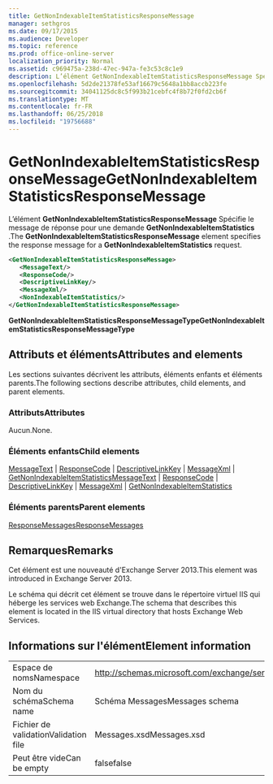 ```yaml
---
title: GetNonIndexableItemStatisticsResponseMessage
manager: sethgros
ms.date: 09/17/2015
ms.audience: Developer
ms.topic: reference
ms.prod: office-online-server
localization_priority: Normal
ms.assetid: c969475a-238d-47ec-947a-fe3c53c8c1e9
description: L’élément GetNonIndexableItemStatisticsResponseMessage Spécifie le message de réponse pour une demande GetNonIndexableItemStatistics.
ms.openlocfilehash: 5d2de21378fe53af16679c5648a1bb8accb223fe
ms.sourcegitcommit: 34041125dc8c5f993b21cebfc4f8b72f0fd2cb6f
ms.translationtype: MT
ms.contentlocale: fr-FR
ms.lasthandoff: 06/25/2018
ms.locfileid: "19756688"
---
```

# <a name="getnonindexableitemstatisticsresponsemessage"></a><span data-ttu-id="3be18-103">GetNonIndexableItemStatisticsResponseMessage</span><span class="sxs-lookup"><span data-stu-id="3be18-103">GetNonIndexableItemStatisticsResponseMessage</span></span>

<span data-ttu-id="3be18-104">L’élément **GetNonIndexableItemStatisticsResponseMessage** Spécifie le message de réponse pour une demande **GetNonIndexableItemStatistics** .</span><span class="sxs-lookup"><span data-stu-id="3be18-104">The **GetNonIndexableItemStatisticsResponseMessage** element specifies the response message for a **GetNonIndexableItemStatistics** request.</span></span> 
  
```XML
<GetNonIndexableItemStatisticsResponseMessage>
   <MessageText/>
   <ResponseCode/>
   <DescriptiveLinkKey/>
   <MessageXml/>
   <NonIndexableItemStatistics/>
</GetNonIndexableItemStatisticsResponseMessage>
```

 <span data-ttu-id="3be18-105">**GetNonIndexableItemStatisticsResponseMessageType**</span><span class="sxs-lookup"><span data-stu-id="3be18-105">**GetNonIndexableItemStatisticsResponseMessageType**</span></span>
## <a name="attributes-and-elements"></a><span data-ttu-id="3be18-106">Attributs et éléments</span><span class="sxs-lookup"><span data-stu-id="3be18-106">Attributes and elements</span></span>

<span data-ttu-id="3be18-107">Les sections suivantes décrivent les attributs, éléments enfants et éléments parents.</span><span class="sxs-lookup"><span data-stu-id="3be18-107">The following sections describe attributes, child elements, and parent elements.</span></span>
  
### <a name="attributes"></a><span data-ttu-id="3be18-108">Attributs</span><span class="sxs-lookup"><span data-stu-id="3be18-108">Attributes</span></span>

<span data-ttu-id="3be18-109">Aucun.</span><span class="sxs-lookup"><span data-stu-id="3be18-109">None.</span></span>
  
### <a name="child-elements"></a><span data-ttu-id="3be18-110">Éléments enfants</span><span class="sxs-lookup"><span data-stu-id="3be18-110">Child elements</span></span>

<span data-ttu-id="3be18-111">[MessageText](messagetext.md) | [ResponseCode](responsecode.md) | [DescriptiveLinkKey](descriptivelinkkey.md) | [MessageXml](messagexml.md) | [GetNonIndexableItemStatistics](getnonindexableitemstatistics.md)</span><span class="sxs-lookup"><span data-stu-id="3be18-111">[MessageText](messagetext.md) | [ResponseCode](responsecode.md) | [DescriptiveLinkKey](descriptivelinkkey.md) | [MessageXml](messagexml.md) | [GetNonIndexableItemStatistics](getnonindexableitemstatistics.md)</span></span>
  
### <a name="parent-elements"></a><span data-ttu-id="3be18-112">Éléments parents</span><span class="sxs-lookup"><span data-stu-id="3be18-112">Parent elements</span></span>

[<span data-ttu-id="3be18-113">ResponseMessages</span><span class="sxs-lookup"><span data-stu-id="3be18-113">ResponseMessages</span></span>](responsemessages.md)
  
## <a name="remarks"></a><span data-ttu-id="3be18-114">Remarques</span><span class="sxs-lookup"><span data-stu-id="3be18-114">Remarks</span></span>

<span data-ttu-id="3be18-115">Cet élément est une nouveauté d'Exchange Server 2013.</span><span class="sxs-lookup"><span data-stu-id="3be18-115">This element was introduced in Exchange Server 2013.</span></span>
  
<span data-ttu-id="3be18-116">Le schéma qui décrit cet élément se trouve dans le répertoire virtuel IIS qui héberge les services web Exchange.</span><span class="sxs-lookup"><span data-stu-id="3be18-116">The schema that describes this element is located in the IIS virtual directory that hosts Exchange Web Services.</span></span>
  
## <a name="element-information"></a><span data-ttu-id="3be18-117">Informations sur l'élément</span><span class="sxs-lookup"><span data-stu-id="3be18-117">Element information</span></span>

|||
|:-----|:-----|
|<span data-ttu-id="3be18-118">Espace de noms</span><span class="sxs-lookup"><span data-stu-id="3be18-118">Namespace</span></span>  <br/> |http://schemas.microsoft.com/exchange/services/2006/messages  <br/> |
|<span data-ttu-id="3be18-119">Nom du schéma</span><span class="sxs-lookup"><span data-stu-id="3be18-119">Schema name</span></span>  <br/> |<span data-ttu-id="3be18-120">Schéma Messages</span><span class="sxs-lookup"><span data-stu-id="3be18-120">Messages schema</span></span>  <br/> |
|<span data-ttu-id="3be18-121">Fichier de validation</span><span class="sxs-lookup"><span data-stu-id="3be18-121">Validation file</span></span>  <br/> |<span data-ttu-id="3be18-122">Messages.xsd</span><span class="sxs-lookup"><span data-stu-id="3be18-122">Messages.xsd</span></span>  <br/> |
|<span data-ttu-id="3be18-123">Peut être vide</span><span class="sxs-lookup"><span data-stu-id="3be18-123">Can be empty</span></span>  <br/> |<span data-ttu-id="3be18-124">false</span><span class="sxs-lookup"><span data-stu-id="3be18-124">false</span></span>  <br/> |
   


